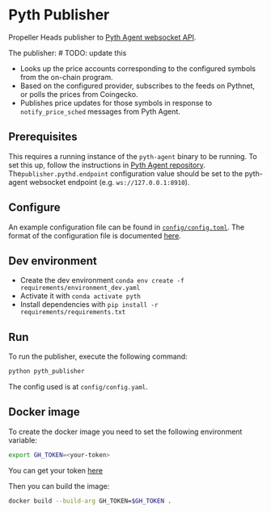 # Pyth Publisher
Propeller Heads publisher to [Pyth Agent websocket API](https://docs.pyth.network/price-feeds/publish-data/pyth-client-websocket-api).

The publisher: # TODO: update this
- Looks up the price accounts corresponding to the configured symbols from the on-chain program.
- Based on the configured provider, subscribes to the feeds on Pythnet, or polls the prices from Coingecko.
- Publishes price updates for those symbols in response to `notify_price_sched` messages from Pyth Agent.

## Prerequisites
This requires a running instance of the `pyth-agent` binary to be running. To set this up, follow the instructions in [Pyth Agent repository](https://github.com/pyth-network/pyth-agent). 
The`publisher.pythd.endpoint` configuration value should be set to the pyth-agent websocket endpoint (e.g. `ws://127.0.0.1:8910`).

## Configure
An example configuration file can be found in [`config/config.toml`](config/config.toml). The format of the configuration file is documented [here](pyth_publisher/config.py).

## Dev environment

- Create the dev environment `conda env create -f requirements/environment_dev.yaml`
- Activate it with `conda activate pyth`
- Install dependencies with `pip install -r requirements/requirements.txt` 

## Run

To run the publisher, execute the following command:
```bash
python pyth_publisher
```

The config used is at `config/config.yaml`.

## Docker image

To create the docker image you need to set the following environment variable:
```bash
export GH_TOKEN=<your-token>
```
You can get your token [here](https://github.com/settings/tokens)

Then you can build the image:
```bash
docker build --build-arg GH_TOKEN=$GH_TOKEN .                         
```
